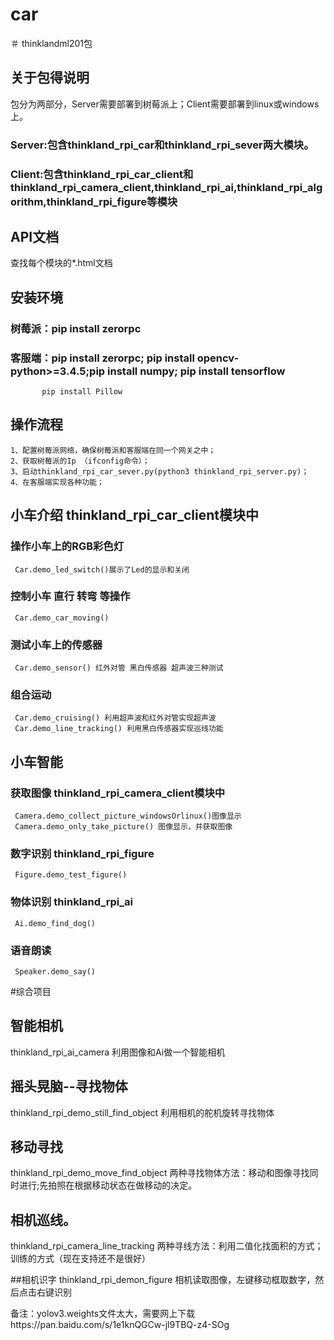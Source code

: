 # car
＃ thinklandml201包

## 关于包得说明
包分为两部分，Server需要部署到树莓派上；Client需要部署到linux或windows上。
### Server:包含thinkland_rpi_car和thinkland_rpi_sever两大模块。
### Client:包含thinkland_rpi_car_client和thinkland_rpi_camera_client,thinkland_rpi_ai,thinkland_rpi_algorithm,thinkland_rpi_figure等模块


## API文档
查找每个模块的*.html文档

## 安装环境
### 树莓派：pip install zerorpc
### 客服端：pip install zerorpc; pip install opencv-python>=3.4.5;pip install numpy; pip install tensorflow
           pip install Pillow




## 操作流程
    1、配置树莓派网络，确保树莓派和客服端在同一个网关之中；
	2、获取树莓派的Ip （ifconfig命令）；
	3、启动thinkland_rpi_car_sever.py(python3 thinkland_rpi_server.py)；
	4、在客服端实现各种功能；

	 
## 小车介绍  thinkland_rpi_car_client模块中
### 操作小车上的RGB彩色灯
     Car.demo_led_switch()展示了Led的显示和关闭
	 
### 控制小车 直行 转弯 等操作
     Car.demo_car_moving()
	 
### 测试小车上的传感器
     Car.demo_sensor() 红外对管 黑白传感器 超声波三种测试
	 
### 组合运动
     Car.demo_cruising() 利用超声波和红外对管实现超声波
	 Car.demo_line_tracking() 利用黑白传感器实现巡线功能
	 
## 小车智能
### 获取图像 thinkland_rpi_camera_client模块中
     Camera.demo_collect_picture_windowsOrlinux()图像显示
	 Camera.demo_only_take_picture() 图像显示，并获取图像
	 
### 数字识别 thinkland_rpi_figure
     Figure.demo_test_figure()
	  
### 物体识别 thinkland_rpi_ai
     Ai.demo_find_dog()

### 语音朗读
     Speaker.demo_say()
	 

#综合项目
## 智能相机
thinkland_rpi_ai_camera 利用图像和Ai做一个智能相机

## 摇头晃脑--寻找物体 
thinkland_rpi_demo_still_find_object 利用相机的舵机旋转寻找物体

## 移动寻找
thinkland_rpi_demo_move_find_object 两种寻找物体方法：移动和图像寻找同时进行;先拍照在根据移动状态在做移动的决定。

## 相机巡线。
thinkland_rpi_camera_line_tracking 两种寻线方法：利用二值化找面积的方式；训练的方式（现在支持还不是很好）


##相机识字
thinkland_rpi_demon_figure 相机读取图像，左键移动框取数字，然后点击右键识别





			  
备注：yolov3.weights文件太大，需要网上下载https://pan.baidu.com/s/1e1knQGCw-jl9TBQ-z4-SOg
